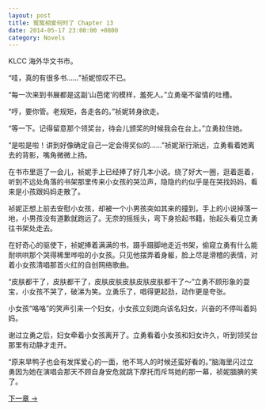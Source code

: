 ```yaml
---
layout: post
title: 冤冤相爱何时了 Chapter 13
date: 2014-05-17 23:00:00 +0800
category: Novels
---
```

KLCC 海外华文书市。

“哇，真的有很多书……”祯妮惊叹不已。

“每一次来到书展都是这副‘山芭佬’的模样，羞死人。”立勇毫不留情的吐槽。

“哼，要你管。老规矩，各走各的。”祯妮转身欲走。

“等一下。记得留意那个领奖台，待会儿颁奖的时候我会在台上。”立勇拉住她。

“是啦是啦！讲到好像确定自己一定会得奖似的……”祯妮渐行渐远，立勇看着她离去的背影，嘴角微微上扬。

在书市里逛了一会儿，祯妮手上已经捧了好几本小说。绕了好大一圈，逛着逛着，听到不远处角落的书架那里传来小女孩的哭泣声，隐隐约约似乎是在哭找妈妈，看来是小孩跟妈妈走散了。

祯妮正想上前去安慰小女孩，却被一个小男孩突如其来的撞到，手上的小说掉落一地，小男孩没有道歉就跑远了。无奈的摇摇头，弯下身拾起书籍，抬起头看见立勇往书架处走去。

在好奇心的驱使下，祯妮捧着满满的书，蹑手蹑脚地走近书架，偷窥立勇有什么能耐哄哄那个哭得稀里哗啦的小女孩。只见他摆弄着身躯，脸上尽是滑稽的表情，对着小女孩清唱那首火红的自创网络歌曲。

“皮肤都干了，皮肤都干了，皮肤皮肤皮肤皮肤皮肤都干了～”立勇不顾形象的耍宝，小女孩不哭了，破涕为笑。立勇乐了，唱得更起劲，动作更是夸张。

小女孩“咯咯”的笑声引来一个妇女，小女孩立刻跑向该名妇女，兴奋的不停叫着妈妈。

谢过立勇之后，妇女牵着小女孩离开了。立勇看着小女孩和妇女许久，听到领奖台那里有动静才走开。

“原来旱鸭子也会有发挥爱心的一面，他不骂人的时候还蛮好看的。”脑海里闪过立勇因为她在演唱会那天不顾自身安危就跳下摩托而斥骂她的那一幕，祯妮腼腆的笑了。

[下一章 →](/novels/2014/05/18/the-sins-of-love-14.html)
